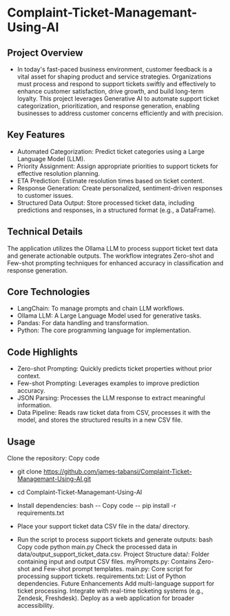 # Complaint-Ticket-Managemant-Using-AI

## Project Overview
- In today's fast-paced business environment, customer feedback is a vital asset for shaping product and service strategies. Organizations must process and respond to support tickets swiftly and effectively to enhance customer satisfaction, drive growth, and build long-term loyalty. This project leverages Generative AI to automate support ticket categorization, prioritization, and response generation, enabling businesses to address customer concerns efficiently and with precision.

## Key Features
- Automated Categorization: Predict ticket categories using a Large Language Model (LLM).
- Priority Assignment: Assign appropriate priorities to support tickets for effective resolution planning.
- ETA Prediction: Estimate resolution times based on ticket content.
- Response Generation: Create personalized, sentiment-driven responses to customer issues.
- Structured Data Output: Store processed ticket data, including predictions and responses, in a structured format (e.g., a DataFrame).

## Technical Details
The application utilizes the Ollama LLM to process support ticket text data and generate actionable outputs. The workflow integrates Zero-shot and Few-shot prompting techniques for enhanced accuracy in classification and response generation.

## Core Technologies
- LangChain: To manage prompts and chain LLM workflows.
- Ollama LLM: A Large Language Model used for generative tasks.
- Pandas: For data handling and transformation.
- Python: The core programming language for implementation.

## Code Highlights
- Zero-shot Prompting: Quickly predicts ticket properties without prior context.
- Few-shot Prompting: Leverages examples to improve prediction accuracy.
- JSON Parsing: Processes the LLM response to extract meaningful information.
- Data Pipeline: Reads raw ticket data from CSV, processes it with the model, and stores the structured results in a new CSV file.

## Usage
Clone the repository:
Copy code
- git clone https://github.com/james-tabansi/Complaint-Ticket-Managemant-Using-AI.git
- cd Complaint-Ticket-Managemant-Using-AI

- Install dependencies:
bash
 -- Copy code
 -- pip install -r requirements.txt
- Place your support ticket data CSV file in the data/ directory.
- Run the script to process support tickets and generate outputs:
bash
Copy code
python main.py
Check the processed data in data/output_support_ticket_data.csv.
Project Structure
data/: Folder containing input and output CSV files.
myPrompts.py: Contains Zero-shot and Few-shot prompt templates.
main.py: Core script for processing support tickets.
requirements.txt: List of Python dependencies.
Future Enhancements
Add multi-language support for ticket processing.
Integrate with real-time ticketing systems (e.g., Zendesk, Freshdesk).
Deploy as a web application for broader accessibility.
